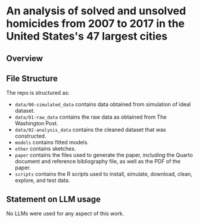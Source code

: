 # An analysis of solved and unsolved homicides from 2007 to 2017 in the United States's 47 largest cities

## Overview


## File Structure

The repo is structured as:
-   `data/00-simulated_data` contains data obtained from simulation of ideal dataset.
-   `data/01-raw_data` contains the raw data as obtained from The Washington Post.
-   `data/02-analysis_data` contains the cleaned dataset that was constructed.
-   `models` contains fitted models. 
-   `other` contains sketches.
-   `paper` contains the files used to generate the paper, including the Quarto document and reference bibliography file, as well as the PDF of the paper. 
-   `scripts` contains the R scripts used to install, simulate, download, clean, explore, and test data.


## Statement on LLM usage

No LLMs were used for any aspect of this work.
